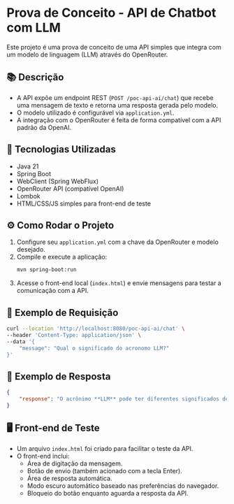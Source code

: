 
# Prova de Conceito - API de Chatbot com LLM

Este projeto é uma prova de conceito de uma API simples que integra com um modelo de linguagem (LLM) através do OpenRouter.

## 📚 Descrição

- A API expõe um endpoint REST (`POST /poc-api-ai/chat`) que recebe uma mensagem de texto e retorna uma resposta gerada pelo modelo.
- O modelo utilizado é configurável via `application.yml`.
- A integração com o OpenRouter é feita de forma compatível com a API padrão da OpenAI.

## 🚀 Tecnologias Utilizadas

- Java 21
- Spring Boot
- WebClient (Spring WebFlux)
- OpenRouter API (compatível OpenAI)
- Lombok
- HTML/CSS/JS simples para front-end de teste

## ⚙️ Como Rodar o Projeto

1. Configure seu `application.yml` com a chave da OpenRouter e modelo desejado.
2. Compile e execute a aplicação:
   ```bash
   mvn spring-boot:run
   ```
3. Acesse o front-end local (`index.html`) e envie mensagens para testar a comunicação com a API.

## 📄 Exemplo de Requisição

```bash
curl --location 'http://localhost:8080/poc-api-ai/chat' \
--header 'Content-Type: application/json' \
--data '{
    "message": "Qual o significado do acronomo LLM?"
}'
```

## 📄 Exemplo de Resposta

```json
{
    "response": "O acrônimo **LLM** pode ter diferentes significados dependendo do contexto. Os mais comuns são:\n\n1. **Large Language Model** (Modelo de Linguagem de Grande Escala):  \n   Refere-se a sistemas de inteligência artificial treinados em grandes volumes de dados para compreender e gerar texto em linguagem natural. Exemplos incluem o GPT, Gemini, LLaMA e outros. São usados em chatbots, tradução automática, geração de conteúdo e análise de texto.\n\n2. **Legum Magister** (Mestre em Direito):  \n   É um título acadêmico de pós-graduação em Direito, comum em países de tradição anglo-saxã (como **LL.M.**). É cursado após a graduação em Direito (como um Bachelor of Laws) para especialização em áreas específicas (ex.: direito internacional, tributário, etc.).\n\nSe você se refere ao contexto de tecnologia/IA, o primeiro significado é o mais relevante. 😊"
}
```

## 🖥️ Front-end de Teste

- Um arquivo `index.html` foi criado para facilitar o teste da API.
- O front-end inclui:
    - Área de digitação da mensagem.
    - Botão de envio (também acionado com a tecla Enter).
    - Área de resposta automática.
    - Modo escuro automático baseado nas preferências do navegador.
    - Bloqueio do botão enquanto aguarda a resposta da API.
